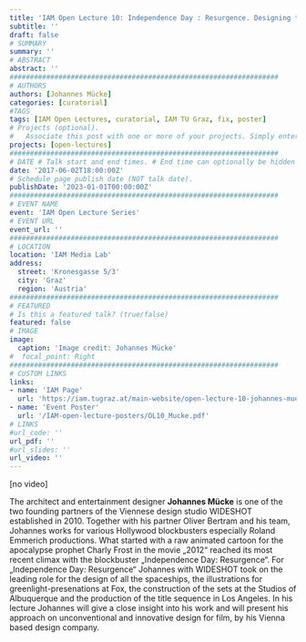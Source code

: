 ```yaml
---
title: 'IAM Open Lecture 10: Independence Day : Resurgence. Designing the Alien Invasion'
subtitle: ''
draft: false
# SUMMARY
summary: ''
# ABSTRACT 
abstract: ''
##################################################################
# AUTHORS 
authors: [Johannes Mücke]
categories: [curatorial]
#TAGS
tags: [IAM Open Lectures, curatorial, IAM TU Graz, fix, poster]
# Projects (optional).
#   Associate this post with one or more of your projects. Simply enter your project's folder or file name without extension. Otherwise, set `projects = []`.
projects: [open-lectures]
##################################################################
# DATE # Talk start and end times. # End time can optionally be hidden by prefixing the line with `#`.
date: '2017-06-02T18:00:00Z'
# Schedule page publish date (NOT talk date).
publishDate: '2023-01-01T00:00:00Z'
##################################################################
# EVENT NAME 
event: 'IAM Open Lecture Series'
# EVENT URL 
event_url: ''
##################################################################
# LOCATION 
location: 'IAM Media Lab'
address:
  street: 'Kronesgasse 5/3'
  city: 'Graz'
  region: 'Austria'
##################################################################
# FEATURED
# Is this a featured talk? (true/false)
featured: false
# IMAGE 
image:
  caption: 'Image credit: Johannes Mücke'
#  focal_point: Right
##################################################################
# CUSTOM LINKS 
links:
- name: 'IAM Page'
  url: 'https://iam.tugraz.at/main-website/open-lecture-10-johannes-muecke-independence-day-resurgence-designing-the-alien-invasion/'
- name: 'Event Poster'
  url: '/IAM-open-lecture-posters/OL10_Mucke.pdf'
# LINKS 
#url_code: ''
url_pdf: ''
#url_slides: ''
url_video: ''
---
```


[no video]

The architect and entertainment designer **Johannes Mücke** is one of the two founding partners of the Viennese design studio WIDESHOT established in 2010. Together with his partner Oliver Bertram and his team, Johannes works for various Hollywood blockbusters especially Roland Emmerich productions. What started with a raw animated cartoon for the apocalypse prophet Charly Frost in the movie „2012“ reached its most recent climax with the blockbuster „Independence Day: Resurgence“. For „Independence Day: Resurgence“ Johannes with WIDESHOT took on the leading role for the design of all the spaceships, the illustrations for greenlight-presenations at Fox, the construction of the sets at the Studios of Albuquerque and the production of the title sequence in Los Angeles. In his lecture Johannes will give a close insight into his work and will present his approach on unconventional and innovative design for film, by his Vienna based design company.

<!--

IAM Open Lecture #10  
Johannes Mücke „Independence Day : Resurgence. Designing the Alien Invasion“  
18:30 Friday 2 June 2017  
IAM Media Lab, Kronesgasse 5/3
Event poster https://iam.tugraz.at/wp-content/uploads/2017/05/ol10_Mucke.pdf
Original post: https://iam.tugraz.at/2017/05/ol10/
-->